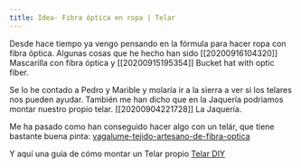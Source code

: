 ```yaml
---
title: Idea- Fibra óptica en ropa | Telar
---
```


Desde hace tiempo ya vengo pensando en la fórmula para hacer ropa con fibra óptica. Algunas cosas que he hecho han sido [[20200916104320]] Mascarilla con fibra óptica y [[20200915195354]] Bucket hat with optic fiber.

Se lo he contado a Pedro y Marible y molaría ir a la sierra a ver si los telares nos pueden ayudar. También me han dicho que en la Jaquería podriamos montar nuestro propio telar. [[20200904221728]] La Jaquería.

Me ha pasado como han conseguido hacer algo con un telár, que tiene bastante buena pinta:
[vagalume-tejido-artesano-de-fibra-optica](https://rirandco.com/vagalume-tejido-artesano-de-fibra-optica/)

Y aquí una guía de cómo montar un Telar propio [Telar DIY](https://lamalcria.files.wordpress.com/2014/09/artesania-telar-la-construccic3b3n-del-telar-a-mano.pdf)